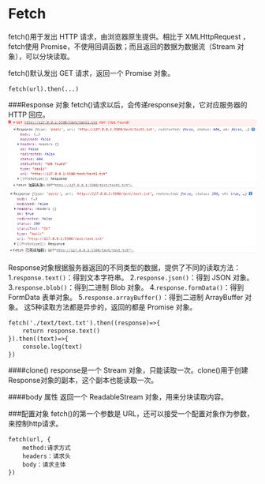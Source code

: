 Fetch
===
fetch()用于发出 HTTP 请求，由浏览器原生提供。相比于 XMLHttpRequest ，fetch使用 Promise，不使用回调函数；而且返回的数据为数据流（Stream 对象），可以分块读取。

fetch()默认发出 GET 请求，返回一个 Promise 对象。
```
fetch(url).then(...)
```
###Response 对象
fetch()请求以后，会传递response对象，它对应服务器的 HTTP 回应。
![](./相关文件/13.1.png)
![](./相关文件/13.2.png)

Response对象根据服务器返回的不同类型的数据，提供了不同的读取方法：
1.`response.text()`：得到文本字符串。
2.`response.json()`：得到 JSON 对象。
3.`response.blob()`：得到二进制 Blob 对象。
4.`response.formData()`：得到 FormData 表单对象。
5.`response.arrayBuffer()`：得到二进制 ArrayBuffer 对象。
这5种读取方法都是异步的，返回的都是 Promise 对象。
```
fetch('./text/text.txt').then((response)=>{
    return response.text()
}).then((text)=>{
    console.log(text)
})
```

####clone()
response是一个 Stream 对象，只能读取一次。clone()用于创建Response对象的副本，这个副本也能读取一次。

####body 属性
返回一个 ReadableStream 对象，用来分块读取内容。

###配置对象
fetch()的第一个参数是 URL，还可以接受一个配置对象作为参数，来控制http请求。
```
fetch(url, {
    method:请求方式
    headers：请求头
    body：请求主体
})
```
